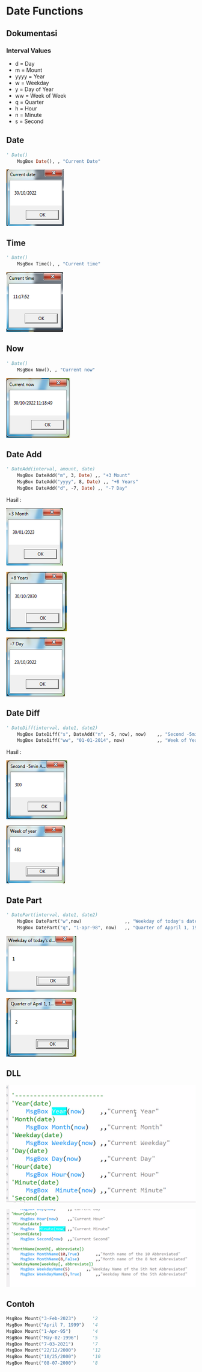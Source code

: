 # Date Functions

## Dokumentasi

### Interval Values

-   d = Day
-   m = Mount
-   yyyy = Year
-   w = Weekday
-   y = Day of Year
-   ww = Week of Week
-   q = Quarter
-   h = Hour
-   n = Minute
-   s = Second

## Date

```vb
' Date()
    MsgBox Date(), , "Current Date"
```

![1](../asset/img/40/1.PNG)

## Time

```vb
' Date()
    MsgBox Time(), , "Current time"
```

![2](../asset/img/40/2.PNG)

## Now

```vb
' Date()
    MsgBox Now(), , "Current now"
```

![3](../asset/img/40/3.PNG)

## Date Add

```vb
' DateAdd(interval, amount, date)
    MsgBox DateAdd("m", 3, Date) ,, "+3 Mount"
    MsgBox DateAdd("yyyy", 8, Date) ,, "+8 Years"
    MsgBox DateAdd("d", -7, Date) ,, "-7 Day"
```

Hasil :

![4](../asset/img/40/4.PNG)

![5](../asset/img/40/5.PNG)

![6](../asset/img/40/6.PNG)

## Date Diff

```vb
' DateDiff(interval, date1, date2)
    MsgBox DateDiff("s", DateAdd("n", -5, now), now)    ,, "Second -5min Ago"
    MsgBox DateDiff("ww", "01-01-2014", now)            ,, "Week of Year"
```

Hasil :

![7](../asset/img/40/7.PNG)

![8](../asset/img/40/8.PNG)

## Date Part

```vb
' DatePart(interval, date1, date2)
    MsgBox DatePart("w",now)                ,, "Weekday of today's date"
    MsgBox DatePart("q", "1-apr-98", now)   ,, "Quarter of Appril 1, 1998"
```

![9](../asset/img/40/9.PNG)

![10](../asset/img/40/10.PNG)

## DLL

![11](../asset/img/40/11.PNG)

![12](../asset/img/40/12.PNG)

## Contoh

```vb
MsgBox Mount("3-Feb-2023")      '2
MsgBox Mount("April 7, 1999")   '4
MsgBox Mount("1-Apr-95")        '4
MsgBox Mount("May-02-1996")     '5
MsgBox Mount("7-03-2021")       '7
MsgBox Mount("22/12/2000")      '12
MsgBox Mount("10/25/2000")      '10
MsgBox Mount("08-07-2000")      '8
```
